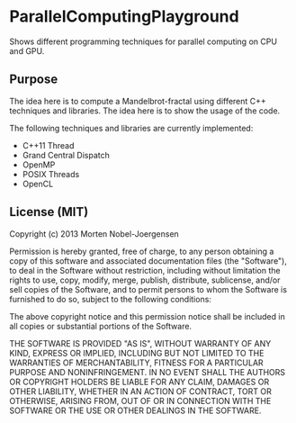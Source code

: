 ParallelComputingPlayground
===========================

Shows different programming techniques for parallel computing on CPU and GPU.

## Purpose
The idea here is to compute a Mandelbrot-fractal using different C++ techniques and libraries. The idea here is to show the usage of the code.

The following techniques and libraries are currently implemented:
 - C++11 Thread
 - Grand Central Dispatch
 - OpenMP
 - POSIX Threads
 - OpenCL
 
 ## License (MIT)
 Copyright (c) 2013 Morten Nobel-Joergensen

Permission is hereby granted, free of charge, to any person obtaining a copy of this software and associated documentation files (the "Software"), to deal in the Software without restriction, including without limitation the rights to use, copy, modify, merge, publish, distribute, sublicense, and/or sell copies of the Software, and to permit persons to whom the Software is furnished to do so, subject to the following conditions:

The above copyright notice and this permission notice shall be included in all copies or substantial portions of the Software.

THE SOFTWARE IS PROVIDED "AS IS", WITHOUT WARRANTY OF ANY KIND, EXPRESS OR IMPLIED, INCLUDING BUT NOT LIMITED TO THE WARRANTIES OF MERCHANTABILITY, FITNESS FOR A PARTICULAR PURPOSE AND NONINFRINGEMENT. IN NO EVENT SHALL THE AUTHORS OR COPYRIGHT HOLDERS BE LIABLE FOR ANY CLAIM, DAMAGES OR OTHER LIABILITY, WHETHER IN AN ACTION OF CONTRACT, TORT OR OTHERWISE, ARISING FROM, OUT OF OR IN CONNECTION WITH THE SOFTWARE OR THE USE OR OTHER DEALINGS IN THE SOFTWARE.
